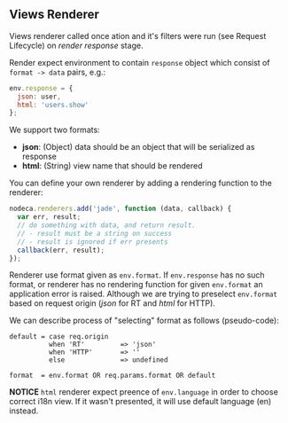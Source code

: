 Views Renderer
--------------

Views renderer called once ation and it's filters were run (see Request
Lifecycle) on _render response_ stage.

Render expect environment to contain `response` object which consist of
`format -> data` pairs, e.g.:

``` javascript
env.response = {
  json: user,
  html: 'users.show'
};
```

We support two formats:

- **json**: (Object) data should be an object that will be serialized as response
- **html**: (String) view name that should be rendered

You can define your own renderer by adding a rendering function to the renderer:

``` javascript
nodeca.renderers.add('jade', function (data, callback) {
  var err, result;
  // do something with data, and return result.
  // - result must be a string on success
  // - result is ignored if err presents
  callback(err, result);
});
```

Renderer use format given as `env.format`. If `env.response` has no such format,
or renderer has no rendering function for given `env.format` an application
error is raised. Although we are trying to preselect `env.format` based on
request origin (*json* for RT and *html* for HTTP).

We can describe process of "selecting" format as follows (pseudo-code):

```
default = case req.origin
          when 'RT'         => 'json'
          when 'HTTP'       => ''
          else              => undefined

format  = env.format OR req.params.format OR default
```

**NOTICE** `html` renderer expect preence of `env.language` in order to choose
correct i18n view. If it wasn't presented, it will use default language (en)
instead.
